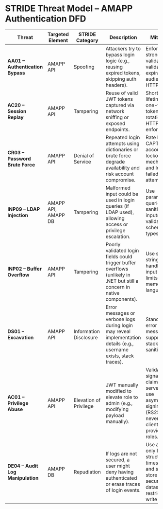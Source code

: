 # STRIDE Threat Model – AMAPP Authentication DFD

| **Threat**                         | **Targeted Element**           | **STRIDE Category**    | **Description**                                                                                                                                       | **Mitigation**                                                                                                         |
|-----------------------------------|--------------------------------|------------------------|-------------------------------------------------------------------------------------------------------------------------------------------------------|------------------------------------------------------------------------------------------------------------------------|
| **AA01 – Authentication Bypass**  | AMAPP API                      | Spoofing               | Attackers try to bypass login logic (e.g., reusing expired tokens, skipping auth headers).                                                           | Enforce strong JWT validation; validate token expiration and audience; use HTTPS.                                     |
| **AC20 – Session Replay**         | AMAPP API                      | Tampering              | Reuse of valid JWT tokens captured via network sniffing or exposed endpoints.                                                                         | Short token lifetimes, one-time tokens, token rotation, and HTTPS enforcement.                                        |
| **CR03 – Password Brute Force**   | AMAPP API                      | Denial of Service      | Repeated login attempts using dictionaries or brute force degrade availability and risk account compromise.                                          | Rate limiting, CAPTCHA, account lockout mechanisms, and logging failed attempts.                                       |
| **INP09 – LDAP Injection**        | AMAPP API, AMAPP DB            | Tampering              | Malformed input could be used in login queries (if LDAP used), allowing access or privilege escalation.                                              | Use parameterized queries; sanitize all inputs; validate schema and types.                                             |
| **INP02 – Buffer Overflow**       | AMAPP API                      | Tampering              | Poorly validated login fields could trigger buffer overflows (unlikely in .NET but still a concern in native components).                           | Use safe string handling, input size limits, memory-safe languages.                                                   |
| **DS01 – Excavation**             | AMAPP API                      | Information Disclosure | Error messages or verbose logs during login may reveal implementation details (e.g., username exists, stack traces).                                 | Standardize error messages, suppress stack traces, sanitize logs.                                                     |
| **AC01 – Privilege Abuse**        | AMAPP API                      | Elevation of Privilege | JWT manually modified to elevate role to admin (e.g., modifying payload manually).                                                                   | Validate JWT signature and claims server-side; use asymmetric signing (RS256); never trust client-provided roles.     |
| **DE04 – Audit Log Manipulation** | AMAPP DB                       | Repudiation            | If logs are not secured, a user might deny having authenticated or erase traces of login events.                                                     | Use append-only log structures; timestamp and sign logs; store logs in secure datastore with restricted write access. |